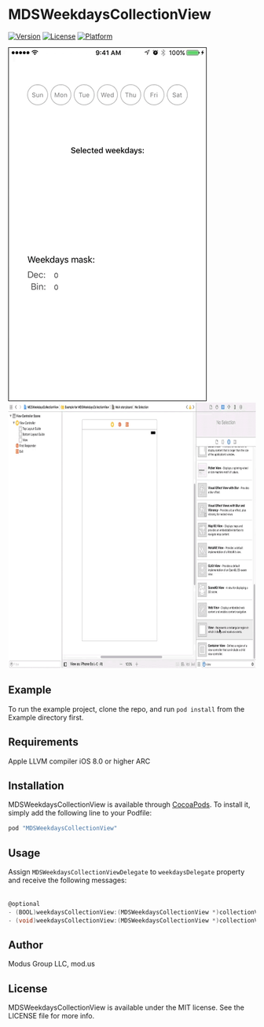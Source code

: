# MDSWeekdaysCollectionView

[![Version](https://img.shields.io/cocoapods/v/MDSWeekdaysCollectionView.svg?style=flat)](http://cocoapods.org/pods/MDSWeekdaysCollectionView)
[![License](https://img.shields.io/cocoapods/l/MDSWeekdaysCollectionView.svg?style=flat)](http://cocoapods.org/pods/MDSWeekdaysCollectionView)
[![Platform](https://img.shields.io/cocoapods/p/MDSWeekdaysCollectionView.svg?style=flat)](http://cocoapods.org/pods/MDSWeekdaysCollectionView)

<img src="https://github.com/JJCOINCWEBDEV/MDSWeekdaysCollectionView/blob/master/gifs/weekdays.gif" alt="Weekdays collection view" width="404" height="720" />
<img src="https://github.com/JJCOINCWEBDEV/MDSWeekdaysCollectionView/blob/master/gifs/weekdayssetup.gif" alt="Installation" width="801" height="540" />

## Example

To run the example project, clone the repo, and run `pod install` from the Example directory first.

## Requirements

Apple LLVM compiler
iOS 8.0 or higher
ARC

## Installation

MDSWeekdaysCollectionView is available through [CocoaPods](http://cocoapods.org). To install
it, simply add the following line to your Podfile:

```ruby
pod "MDSWeekdaysCollectionView"
```

## Usage

Assign `MDSWeekdaysCollectionViewDelegate` to `weekdaysDelegate` property and receive the following messages:

```objective-c

@optional
- (BOOL)weekdaysCollectionView:(MDSWeekdaysCollectionView *)collectionView shouldSelectWeekday:(NSInteger)weekday;
- (void)weekdaysCollectionView:(MDSWeekdaysCollectionView *)collectionView didSelectWeekdaysMask:(MDSWeekdaysMask)weekdaysMask;
```

## Author

Modus Group LLC, mod.us

## License

MDSWeekdaysCollectionView is available under the MIT license. See the LICENSE file for more info.
